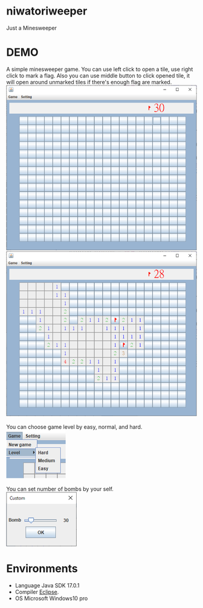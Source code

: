 # niwatoriweeper
Just a Minesweeper

# DEMO

A simple minesweeper game.
You can use left click to open a tile, use right click to mark a flag. Also you can use middle button to click opened tile, it will open around unmarked tiles if there's enough flag are marked.<br />
![image](https://github.com/ooniwatori/niwatorisweeper/blob/main/demo/demo1.png)<br />
![image](https://github.com/ooniwatori/niwatorisweeper/blob/main/demo/demo2.png)<br />
<br /> You can choose game level by easy, normal, and hard.<br />
![image](https://github.com/ooniwatori/niwatorisweeper/blob/main/demo/demo3.png)<br />
<br /> You can set number of bombs by your self.<br />
![image](https://github.com/ooniwatori/niwatorisweeper/blob/main/demo/demo4.png)<br />


# Environments 

* Language Java SDK 17.0.1
* Compiler [Eclipse](https://www.eclipse.org/).
* OS Microsoft Windows10 pro
